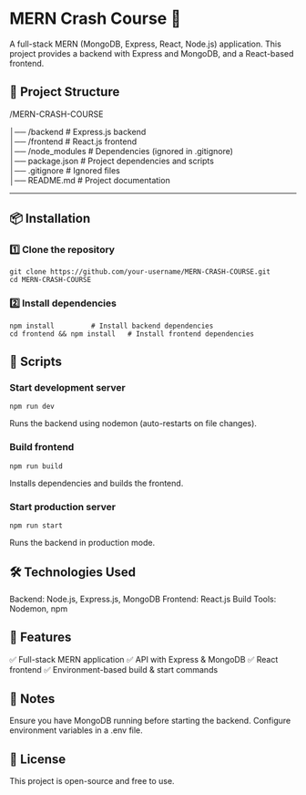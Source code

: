 # MERN Crash Course 🚀
A full-stack MERN (MongoDB, Express, React, Node.js) application. This project provides a backend with Express and MongoDB, and a React-based frontend.

## 📂 Project Structure
/MERN-CRASH-COURSE

│── /backend          # Express.js backend  
│── /frontend         # React.js frontend  
│── /node_modules     # Dependencies (ignored in .gitignore)  
│── package.json      # Project dependencies and scripts  
│── .gitignore        # Ignored files  
│── README.md         # Project documentation


---

## 📦 Installation  

### 1️⃣ Clone the repository  
```
git clone https://github.com/your-username/MERN-CRASH-COURSE.git
cd MERN-CRASH-COURSE
```
### 2️⃣ Install dependencies
```
npm install         # Install backend dependencies
cd frontend && npm install   # Install frontend dependencies
```
## 🚀 Scripts
### Start development server
```
npm run dev
```
Runs the backend using nodemon (auto-restarts on file changes).

### Build frontend
```
npm run build
```
Installs dependencies and builds the frontend.

### Start production server
```
npm run start
```
Runs the backend in production mode.

## 🛠 Technologies Used

Backend: Node.js, Express.js, MongoDB
Frontend: React.js
Build Tools: Nodemon, npm

## 🌟 Features
✅ Full-stack MERN application
✅ API with Express & MongoDB
✅ React frontend
✅ Environment-based build & start commands

## 📌 Notes

Ensure you have MongoDB running before starting the backend.
Configure environment variables in a .env file.

## 📜 License

This project is open-source and free to use.

